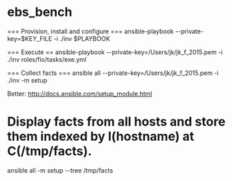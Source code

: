 # ebs_bench

=== Provision, install and configure ===
ansible-playbook --private-key=$KEY_FILE -i ./inv $PLAYBOOK

=== Execute ==
ansible-playbook --private-key=/Users/jk/jk_f_2015.pem -i ./inv roles/fio/tasks/exe.yml


=== Collect facts ===
ansible all --private-key=/Users/jk/jk_f_2015.pem -i ./inv -m setup

Better:
http://docs.ansible.com/setup_module.html
# Display facts from all hosts and store them indexed by I(hostname) at C(/tmp/facts).
ansible all -m setup --tree /tmp/facts
